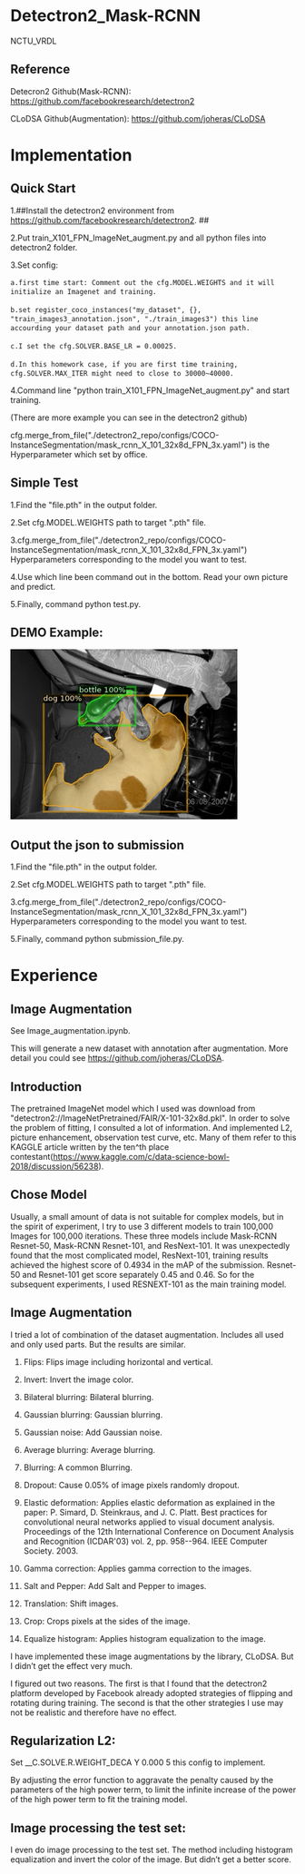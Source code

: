# Detectron2_Mask-RCNN
NCTU_VRDL

## Reference
Detecron2 Github(Mask-RCNN): https://github.com/facebookresearch/detectron2

CLoDSA Github(Augmentation): https://github.com/joheras/CLoDSA

# Implementation
## Quick Start
1.##Install the detectron2 environment from https://github.com/facebookresearch/detectron2. ##

2.Put train_X101_FPN_ImageNet_augment.py and all python files into detectron2 folder.

3.Set config:

    a.first time start: Comment out the cfg.MODEL.WEIGHTS and it will initialize an Imagenet and training.
  
    b.set register_coco_instances("my_dataset", {}, "train_images3_annotation.json", "./train_images3") this line accourding your dataset path and your annotation.json path.
  
    c.I set the cfg.SOLVER.BASE_LR = 0.00025.
  
    d.In this homework case, if you are first time training, cfg.SOLVER.MAX_ITER might need to close to 30000~40000.
  
4.Command line "python train_X101_FPN_ImageNet_augment.py" and start training.

(There are more example you can see in the detectron2 github)

cfg.merge_from_file("./detectron2_repo/configs/COCO-InstanceSegmentation/mask_rcnn_X_101_32x8d_FPN_3x.yaml") is the Hyperparameter which set by office.

## Simple Test
1.Find the "file.pth" in the output folder.

2.Set cfg.MODEL.WEIGHTS path to target ".pth" file.

3.cfg.merge_from_file("./detectron2_repo/configs/COCO-InstanceSegmentation/mask_rcnn_X_101_32x8d_FPN_3x.yaml") Hyperparameters corresponding to the model you want to test.

4.Use which line been command out in the bottom. Read your own picture and predict.

5.Finally, command python test.py.

## DEMO Example:
![image](https://github.com/vbnmzxc9513/Detectron2_Mask-RCNN/blob/master/11.jpg)

## Output the json to submission
1.Find the "file.pth" in the output folder.

2.Set cfg.MODEL.WEIGHTS path to target ".pth" file.

3.cfg.merge_from_file("./detectron2_repo/configs/COCO-InstanceSegmentation/mask_rcnn_X_101_32x8d_FPN_3x.yaml") Hyperparameters corresponding to the model you want to test.

5.Finally, command python submission_file.py.


# Experience
## Image Augmentation

See Image_augmentation.ipynb. 

This will generate a new dataset with annotation after augmentation. More detail you could see https://github.com/joheras/CLoDSA.



## Introduction

  The pretrained ImageNet model which I used was download from "detectron2://ImageNetPretrained/FAIR/X-101-32x8d.pkl".
In order to solve the problem of fitting, I consulted a lot of information. And implemented L2, picture enhancement, observation test curve, etc. Many of them refer to this KAGGLE article written by the ten^th place contestant(https://www.kaggle.com/c/data-science-bowl-2018/discussion/56238).


## Chose Model

  Usually, a small amount of data is not suitable for complex models, but in the spirit of experiment, I try to use 3 different models to train 100,000 Images for 100,000 iterations. These three models include Mask-RCNN Resnet-50, Mask-RCNN Resnet-101, and ResNext-101.
It was unexpectedly found that the most complicated model, ResNext-101, training results achieved the highest score of 0.4934 in the mAP of the submission. Resnet-50 and Resnet-101 get score separately 0.45 and 0.46. So for the subsequent experiments, I used RESNEXT-101 as the main training model.

## Image Augmentation
I tried a lot of combination of the dataset augmentation. Includes all used and only used parts. But the results are similar. 

1. Flips: Flips image including horizontal and vertical.

2. Invert: Invert the image color. 

3. Bilateral blurring: Bilateral blurring. 

4. Gaussian blurring: Gaussian blurring. 

5. Gaussian noise: Add Gaussian noise. 

6. Average blurring: Average blurring. 

7. Blurring: A common Blurring. 

8. Dropout: Cause 0.05% of image pixels randomly dropout. 

9. Elastic deformation: Applies elastic deformation as explained in the paper: P. Simard, D. Steinkraus, and J. C. Platt. Best practices for convolutional neural networks applied to visual document analysis. Proceedings of the 12th International Conference on Document Analysis and Recognition (ICDAR'03) vol. 2, pp. 958--964. IEEE Computer Society. 2003. 

10. Gamma correction: Applies gamma correction to the images. 

11. Salt and Pepper: Add Salt and Pepper to images. 

12. Translation: Shift images.

13. Crop: Crops pixels at the sides of the image. 

14. Equalize histogram: Applies histogram equalization to the image.

I have implemented these image augmentations by the library, CLoDSA. But I didn’t get the effect very much. 

I figured out two reasons. The first is that I found that the detectron2 platform developed by Facebook already adopted strategies of flipping and rotating during training. The second is that the other strategies I use may not be realistic and therefore have no effect.

## Regularization L2:

Set __C.SOLVE.R.WEIGHT_DECA Y 0.000 5 this config to implement.

By adjusting the error function to aggravate the penalty caused by the parameters of the high power term, to limit the infinite increase of the power of the high power term to fit the training model.

## Image processing the test set:
I even do image processing to the test set. The method including histogram equalization and invert the color of the image. But didn’t get a better score.

